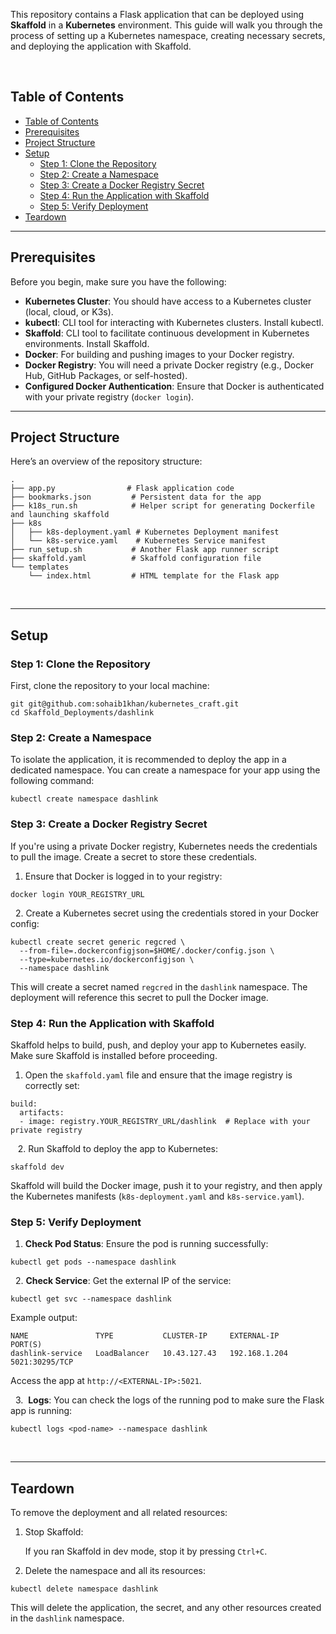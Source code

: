 This repository contains a Flask application that can be deployed using **Skaffold** in a **Kubernetes** environment. This guide will walk you through the process of setting up a Kubernetes namespace, creating necessary secrets, and deploying the application with Skaffold.

&nbsp;

## Table of Contents

- [Table of Contents](#table-of-contents)
- [Prerequisites](#prerequisites)
- [Project Structure](#project-structure)
- [Setup](#setup)
  - [Step 1: Clone the Repository](#step-1-clone-the-repository)
  - [Step 2: Create a Namespace](#step-2-create-a-namespace)
  - [Step 3: Create a Docker Registry Secret](#step-3-create-a-docker-registry-secret)
  - [Step 4: Run the Application with Skaffold](#step-4-run-the-application-with-skaffold)
  - [Step 5: Verify Deployment](#step-5-verify-deployment)
- [Teardown](#teardown)

* * *

## Prerequisites

Before you begin, make sure you have the following:

- **Kubernetes Cluster**: You should have access to a Kubernetes cluster (local, cloud, or K3s).
- **kubectl**: CLI tool for interacting with Kubernetes clusters. Install kubectl.
- **Skaffold**: CLI tool to facilitate continuous development in Kubernetes environments. Install Skaffold.
- **Docker**: For building and pushing images to your Docker registry.
- **Docker Registry**: You will need a private Docker registry (e.g., Docker Hub, GitHub Packages, or self-hosted).
- **Configured Docker Authentication**: Ensure that Docker is authenticated with your private registry (`docker login`).

* * *

## Project Structure

Here’s an overview of the repository structure:

```
.
├── app.py                # Flask application code
├── bookmarks.json         # Persistent data for the app
├── k18s_run.sh            # Helper script for generating Dockerfile and launching skaffold
├── k8s
│   ├── k8s-deployment.yaml # Kubernetes Deployment manifest
│   └── k8s-service.yaml    # Kubernetes Service manifest
├── run_setup.sh           # Another Flask app runner script
├── skaffold.yaml          # Skaffold configuration file
└── templates
    └── index.html         # HTML template for the Flask app

```

&nbsp;

* * *

## Setup

### Step 1: Clone the Repository

First, clone the repository to your local machine:

```
git git@github.com:sohaib1khan/kubernetes_craft.git
cd Skaffold_Deployments/dashlink

```

### Step 2: Create a Namespace

To isolate the application, it is recommended to deploy the app in a dedicated namespace. You can create a namespace for your app using the following command:

```
kubectl create namespace dashlink

```

### Step 3: Create a Docker Registry Secret

If you're using a private Docker registry, Kubernetes needs the credentials to pull the image. Create a secret to store these credentials.

1.  Ensure that Docker is logged in to your registry:

```
docker login YOUR_REGISTRY_URL

```

&nbsp; 2. Create a Kubernetes secret using the credentials stored in your Docker config:

```
kubectl create secret generic regcred \
  --from-file=.dockerconfigjson=$HOME/.docker/config.json \
  --type=kubernetes.io/dockerconfigjson \
  --namespace dashlink

```

This will create a secret named `regcred` in the `dashlink` namespace. The deployment will reference this secret to pull the Docker image.

### Step 4: Run the Application with Skaffold

Skaffold helps to build, push, and deploy your app to Kubernetes easily. Make sure Skaffold is installed before proceeding.

1.  Open the `skaffold.yaml` file and ensure that the image registry is correctly set:

```
build:
  artifacts:
  - image: registry.YOUR_REGISTRY_URL/dashlink  # Replace with your private registry

```

&nbsp;  2. Run Skaffold to deploy the app to Kubernetes:

```
skaffold dev
```

Skaffold will build the Docker image, push it to your registry, and then apply the Kubernetes manifests (`k8s-deployment.yaml` and `k8s-service.yaml`).

### Step 5: Verify Deployment

1.  **Check Pod Status**: Ensure the pod is running successfully:

```
kubectl get pods --namespace dashlink

```

&nbsp; 2. **Check Service**: Get the external IP of the service:

```
kubectl get svc --namespace dashlink
```

Example output:

```
NAME               TYPE           CLUSTER-IP     EXTERNAL-IP     PORT(S)
dashlink-service   LoadBalancer   10.43.127.43   192.168.1.204   5021:30295/TCP

```

Access the app at `http://<EXTERNAL-IP>:5021`.

&nbsp; 3.  **Logs**: You can check the logs of the running pod to make sure the Flask app is running:

```
kubectl logs <pod-name> --namespace dashlink

```

&nbsp;

* * *

## Teardown

To remove the deployment and all related resources:

1.  Stop Skaffold:
    
    If you ran Skaffold in dev mode, stop it by pressing `Ctrl+C`.
    
2.  Delete the namespace and all its resources:
    

```
kubectl delete namespace dashlink

```

This will delete the application, the secret, and any other resources created in the `dashlink` namespace.